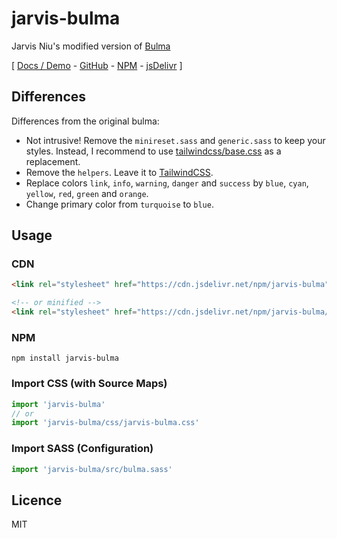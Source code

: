 # jarvis-bulma

Jarvis Niu's modified version of [Bulma](https://bulma.io/)

[
  [Docs / Demo](https://unpkg.com/jarvis-bulma/docs/index.html) -
  [GitHub](https://github.com/jarvisniu/jarvis-bulma) -
  [NPM](https://www.npmjs.com/package/jarvis-bulma) -
  [jsDelivr](https://www.jsdelivr.com/package/npm/jarvis-bulma)
]

## Differences

Differences from the original bulma:

- Not intrusive! Remove the `minireset.sass` and `generic.sass` to keep your styles. Instead, I recommend to use [tailwindcss/base.css](https://cdn.jsdelivr.net/npm/tailwindcss@2.0.2/dist/base.css) as a replacement.
- Remove the `helpers`. Leave it to [TailwindCSS](https://tailwindcss.com/).
- Replace colors `link`, `info`, `warning`, `danger` and `success` by `blue`, `cyan`, `yellow`, `red`, `green` and `orange`.
- Change primary color from `turquoise` to `blue`.

## Usage

### CDN

```html
<link rel="stylesheet" href="https://cdn.jsdelivr.net/npm/jarvis-bulma" />

<!-- or minified -->
<link rel="stylesheet" href="https://cdn.jsdelivr.net/npm/jarvis-bulma/css/bulma.min.css" />
```

### NPM

```
npm install jarvis-bulma
```

### Import CSS (with Source Maps)
```js
import 'jarvis-bulma'
// or
import 'jarvis-bulma/css/jarvis-bulma.css'
```

### Import SASS (Configuration)
```js
import 'jarvis-bulma/src/bulma.sass'
```

## Licence

MIT
